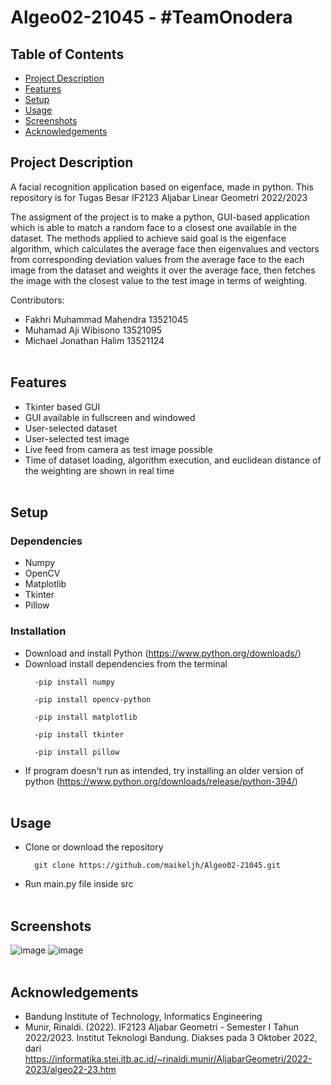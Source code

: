 # Algeo02-21045 - #TeamOnodera

## Table of Contents
* [Project Description](#Project-Description)
* [Features](#features)
* [Setup](#setup)
* [Usage](#usage)
* [Screenshots](#screenshots)
* [Acknowledgements](#acknowledgements)


## Project Description
A facial recognition application based on eigenface, made in python. This repository is for Tugas Besar IF2123 Aljabar Linear Geometri 2022/2023

The assigment of the project is to make a python, GUI-based application which is able to match a random face to a closest one available in the dataset. The methods applied to achieve said goal is the eigenface algorithm, which calculates the average face then eigenvalues and vectors from corresponding deviation values from the average face to the each image from the dataset and weights it over the average face, then fetches the image with the closest value to the test image in terms of weighting.

Contributors:
- Fakhri Muhammad Mahendra 13521045
- Muhamad Aji Wibisono 13521095
- Michael Jonathan Halim 13521124<br><br>




## Features
- Tkinter based GUI
- GUI available in fullscreen and windowed
- User-selected dataset
- User-selected test image
- Live feed from camera as test image possible
- Time of dataset loading, algorithm execution, and euclidean distance of the weighting are shown in real time<br><br>

## Setup
### Dependencies
- Numpy
- OpenCV
- Matplotlib
- Tkinter
- Pillow

### Installation
- Download and install Python (https://www.python.org/downloads/)
- Download install dependencies from the terminal
    > 
        -pip install numpy
        
        -pip install opencv-python

        -pip install matplotlib

        -pip install tkinter

        -pip install pillow
- If program doesn't run as intended, try installing an older version of python (https://www.python.org/downloads/release/python-394/)<br><br>

## Usage
- Clone or download the repository
    > 
        git clone https://github.com/maikeljh/Algeo02-21045.git
- Run main.py file inside src<br><br>

## Screenshots
![image](https://user-images.githubusercontent.com/89117568/203071370-067c55b2-42c7-416f-b4ab-0c9af56063af.png)
![image](https://user-images.githubusercontent.com/89117568/203071073-b66c724b-d509-46d4-ae41-6807b0b1c6ff.png)<br><br>

## Acknowledgements
- Bandung Institute of Technology, Informatics Engineering
- Munir, Rinaldi. (2022). IF2123 Aljabar Geometri - Semester I Tahun 2022/2023. Institut Teknologi Bandung. Diakses pada 3 Oktober 2022, dari https://informatika.stei.itb.ac.id/~rinaldi.munir/AljabarGeometri/2022-2023/algeo22-23.htm
